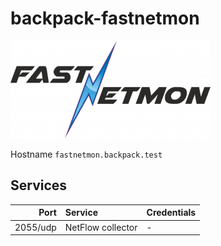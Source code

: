 # backpack-fastnetmon

![FastNetMon](../../doc/assets/logo/fastnetmon.png)

Hostname `fastnetmon.backpack.test`

## Services

| Port | Service | Credentials
| ---: | :------ | :----------
| 2055/udp | NetFlow collector | -
